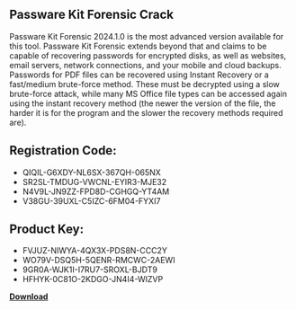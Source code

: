 ## Passware Kit Forensic Crack

Passware Kit Forensic 2024.1.0 is the most advanced version available for this tool. Passware Kit Forensic extends beyond that and claims to be capable of recovering passwords for encrypted disks, as well as websites, email servers, network connections, and your mobile and cloud backups. Passwords for PDF files can be recovered using Instant Recovery or a fast/medium brute-force method. These must be decrypted using a slow brute-force attack, while many MS Office file types can be accessed again using the instant recovery method (the newer the version of the file, the harder it is for the program and the slower the recovery methods required are).

## Registration Code:

- QIQIL-G6XDY-NL6SX-367QH-065NX
- SR2SL-TMDUG-VWCNL-EYIR3-MJE32
- N4V9L-JN9ZZ-FPD8D-CGHGQ-YT4AM
- V38GU-39UXL-C5IZC-6FM04-FYXI7

##  Product Key:

- FVJUZ-NIWYA-4QX3X-PDS8N-CCC2Y
- WO79V-DSQ5H-5QENR-RMCWC-2AEWI
- 9GR0A-WJK1I-I7RU7-SROXL-BJDT9
- HFHYK-0C81O-2KDGO-JN4I4-WIZVP

[**Download**](https://drive.usercontent.google.com/download?id=1w3ez7p7KCfALci31t5TzGdOOxoF1Am3C)


 


 


 


 


 


 


 


 


 


 


 


 


 


 


 


 


 


 


 


 


 


 


 


 


 


 


 


 


 


 


 


 


 


 


 


 


 


 


 


 


 


 


 


 


 


 


 


 


 


 
